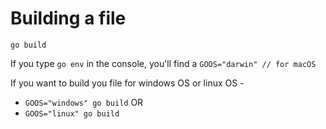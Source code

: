 # Building a file

`go build`

If you type `go env` in the console,
you'll find a `GOOS="darwin" // for macOS`

If you want to build you file for windows OS or linux OS -

- `GOOS="windows" go build`
  OR
- `GOOS="linux" go build`
